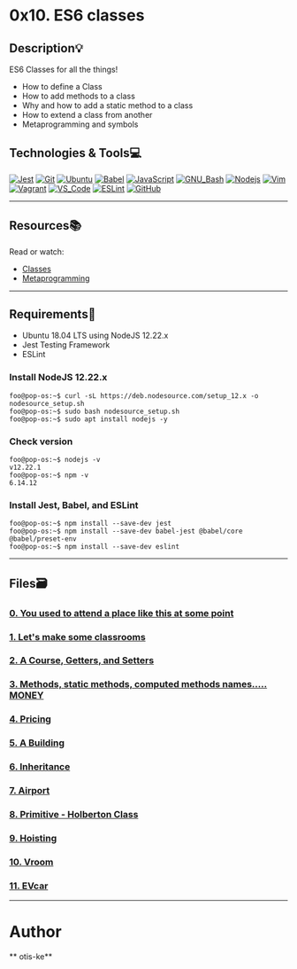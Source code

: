 # 0x10. ES6 classes

## Description:bulb:

ES6 Classes for all the things!

- How to define a Class
- How to add methods to a class
- Why and how to add a static method to a class
- How to extend a class from another
- Metaprogramming and symbols

## Technologies & Tools:computer:

[![Jest](https://img.shields.io/badge/≡-Jest-C21325?logo=Jest&style=flat-square&labelColor=282828&logoColor=C21325)](https://jestjs.io/)
[![Git](https://img.shields.io/badge/≡-Git-F05032?logo=git&style=flat-square&labelColor=282828)](https://git-scm.com/)
[![Ubuntu](https://img.shields.io/badge/≡-Ubuntu-E95420?&style=flat-square&logo=Ubuntu&labelColor=282828)](https://ubuntu.com/)
[![Babel](https://img.shields.io/badge/≡-Babel-F9DC3E?logo=Babel&style=flat-square&labelColor=282828)](https://babeljs.io/)
[![JavaScript](https://img.shields.io/badge/≡-JavaScript-F7DF1E?logo=javascript&style=flat-square&labelColor=282828)](https://developer.mozilla.org/en-US/docs/Web/javascript)
[![GNU_Bash](https://img.shields.io/badge/≡-GNU_Bash-4EAA25?logo=GNU-Bash&style=flat-square&labelColor=282828)](https://www.gnu.org/software/bash/)
[![Nodejs](https://img.shields.io/badge/≡-Nodejs-339933?logo=Node.js&style=flat-square&labelColor=282828)](https://nodejs.org/en/)
[![Vim](https://img.shields.io/badge/≡-Vim-019733?logo=Vim&style=flat-square&logoColor=019733&labelColor=282828)](https://www.vim.org/)
[![Vagrant](https://img.shields.io/badge/≡-Vagrant-1563FF?logo=vagrant&style=flat-square&logoColor=1563FF&labelColor=282828)](https://www.vagrantup.com/)
[![VS_Code](https://img.shields.io/badge/≡-VS_Code-007ACC?logo=visual-studio-code&style=flat-square&logoColor=007ACC&labelColor=282828)](https://code.visualstudio.com/)
[![ESLint](https://img.shields.io/badge/≡-ESLint-4B32C3?logo=ESLint&style=flat-square&labelColor=282828&logoColor=4B32C3)](https://eslint.org/)
[![GitHub](https://img.shields.io/badge/≡-GitHub-181717?logo=GitHub&style=flat-square&labelColor=282828)](https://github.com/)

---

## Resources:books:

Read or watch:

- [Classes](https://developer.mozilla.org/en-US/docs/Web/JavaScript/Reference/Classes)
- [Metaprogramming](https://www.keithcirkel.co.uk/metaprogramming-in-es6-symbols/#symbolspecies)

---

## Requirements:hammer:

- Ubuntu 18.04 LTS using NodeJS 12.22.x
- Jest Testing Framework
- ESLint

### Install NodeJS 12.22.x

```console
foo@pop-os:~$ curl -sL https://deb.nodesource.com/setup_12.x -o nodesource_setup.sh
foo@pop-os:~$ sudo bash nodesource_setup.sh
foo@pop-os:~$ sudo apt install nodejs -y
```

### Check version

```console
foo@pop-os:~$ nodejs -v
v12.22.1
foo@pop-os:~$ npm -v
6.14.12
```

### Install Jest, Babel, and ESLint

```console
foo@pop-os:~$ npm install --save-dev jest
foo@pop-os:~$ npm install --save-dev babel-jest @babel/core @babel/preset-env
foo@pop-os:~$ npm install --save-dev eslint
```

---

## Files:card_file_box:

### [0. You used to attend a place like this at some point](./0-classroom.js)

### [1. Let's make some classrooms](./1-make_classrooms.js)

### [2. A Course, Getters, and Setters](./2-hbtn_course.js)

### [3. Methods, static methods, computed methods names..... MONEY](./3-currency.js)

### [4. Pricing](./4-pricing.js)

### [5. A Building](./5-building.js)

### [6. Inheritance](./6-sky_high.js)

### [7. Airport](./7-airport.js)

### [8. Primitive - Holberton Class](./8-hbtn_class.js)

### [9. Hoisting](./9-hoisting.js)

### [10. Vroom](./10-car.js)

### [11. EVcar](./100-evcar.js)

---

# Author
** otis-ke**
